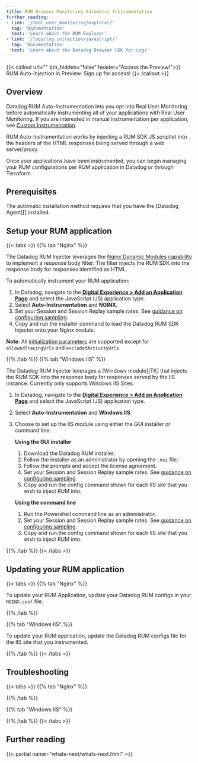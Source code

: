 ```yaml
---
title: RUM Browser Monitoring Automatic Instrumentation
further_reading:
- link: '/real_user_monitoring/explorer/'
  tag: 'Documentation'
  text: 'Learn about the RUM Explorer'
- link: '/logs/log_collection/javascript/'
  tag: 'Documentation'
  text: 'Learn about the Datadog Browser SDK for Logs'
---
```


{{< callout url="<LINK TK>" btn_hidden="false" header="Access the Preview!">}}
RUM Auto-Injection in Preview. Sign up for access!
{{< /callout >}}

## Overview

Datadog RUM Auto-Instrumentation lets you opt into Real User Monitoring before automatically instrumenting all of your applications with Real User Monitoring. If you are interested in manual instrumentation per application, see [Custom Instrumentation][1].

RUM Auto-Instrumentation works by injecting a RUM SDK JS scriptlet into the headers of the HTML responses being served through a web server/proxy.

Once your applications have been instrumented, you can begin managing your RUM configurations per RUM application in Datadog or through Terraform.

## Prerequisites

The automatic installation method requires that you have the [Datadog Agent][] installed.

## Setup your RUM application

{{< tabs >}}
{{% tab "Nginx" %}}

The Datadog RUM Injector leverages the [Nginx Dynamic Modules capability][1] to implement a response body filter. The filter injects the RUM SDK into the response body for responses identified as HTML.

To automatically instrument your RUM application:

1. In Datadog, navigate to the [**Digital Experience > Add an Application Page**][2] and select the JavaScript (JS) application type.
2. Select **Auto-Instrumentation** and **NGINX**.
3. Set your Session and Session Replay sample rates. See [guidance on configuring sampling][3].
4. Copy and run the installer command to load the Datadog RUM SDK Injector onto your Nginx module.

[1]: https://docs.nginx.com/nginx/admin-guide/dynamic-modules/dynamic-modules/
[2]: https://app.datadoghq.com/rum/list
[3]: /real_user_monitoring/guide/sampling-browser-plans/

**Note**: All [initialization parameters][2] are supported except for `allowedTracingUrls` and `excludedActivityUrls`.

{{% /tab %}}
{{% tab "Windows IIS" %}}

The Datadog RUM Injector leverages a [Windows module][TK] that injects the RUM SDK into the response body for responses served by the IIS instance. Currently only supports Windows IIS Sites.

1. In Datadog, navigate to the [**Digital Experience > Add an Application Page**][2] and select the JavaScript (JS) application type.
2. Select **Auto-Instrumentation** and **Windows IIS**.
3. Choose to set up the IIS module using either the GUI installer or command line.

   **Using the GUI installer**

   1. Download the Datadog RUM installer.
   2. Follow the installer as an administrator by opening the `.msi` file.
   3. Follow the prompts and accept the license agreement.
   4. Set your Session and Session Replay sample rates. See [guidance on configuring sampling][3].
   5. Copy and run the config command shown for each IIS site that you wish to inject RUM into.

   **Using the command line**
   1. Run the Powershell command line as an administrator.
   2. Set your Session and Session Replay sample rates. See [guidance on configuring sampling][3].
   3. Copy and run the config command shown for each IIS site that you wish to inject RUM into.

{{% /tab %}}
{{< /tabs >}}

## Updating your RUM application

{{< tabs >}}
{{% tab "Nginx" %}}

To update your RUM Application, update your Datadog RUM configs in your `NGINX.conf` file.

{{% /tab %}}

{{% tab "Windows IIS" %}}

To update your RUM application, update the Datadog RUM configs file for the IIS site that you instrumented.

{{% /tab %}}
{{< /tabs >}}

## Troubleshooting

{{< tabs >}}
{{% tab "Nginx" %}}



{{% /tab %}}

{{% tab "Windows IIS" %}}

{{% /tab %}}
{{< /tabs >}}

## Further reading

{{< partial name="whats-next/whats-next.html" >}}

[1]: /real_user_monitoring/browser/custom_setup
[2]: /real_user_monitoring/browser/custom_setup/#initialization-parameters